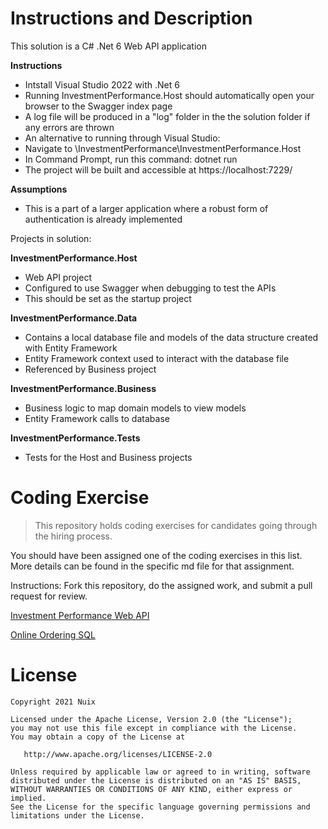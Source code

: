 # Instructions and Description

This solution is a C# .Net 6 Web API application 

**Instructions**
- Intstall Visual Studio 2022 with .Net 6
- Running InvestmentPerformance.Host should automatically open your browser to the Swagger index page
- A log file will be produced in a "log" folder in the the solution folder if any errors are thrown
- An alternative to running through Visual Studio:
 - Navigate to \InvestmentPerformance\InvestmentPerformance.Host
 - In Command Prompt, run this command: dotnet run
 - The project will be built and accessible at https://localhost:7229/

**Assumptions**
- This is a part of a larger application where a robust form of authentication is already implemented
 
Projects in solution:

**InvestmentPerformance.Host**

- Web API project
- Configured to use Swagger when debugging to test the APIs
- This should be set as the startup project

**InvestmentPerformance.Data**

- Contains a local database file and models of the data structure created with Entity Framework
- Entity Framework context used to interact with the database file
- Referenced by Business project

**InvestmentPerformance.Business**

- Business logic to map domain models to view models
- Entity Framework calls to database

**InvestmentPerformance.Tests**

- Tests for the Host and Business projects

# Coding Exercise
> This repository holds coding exercises for candidates going through the hiring process.

You should have been assigned one of the coding exercises in this list.  More details can be found in the specific md file for that assignment.

Instructions: Fork this repository, do the assigned work, and submit a pull request for review.

[Investment Performance Web API](InvestmentPerformanceWebAPI.md#investment-performance-web-api)

[Online Ordering SQL](OnlineOrderingSQL.md#online-ordering)

# License

```
Copyright 2021 Nuix

Licensed under the Apache License, Version 2.0 (the "License");
you may not use this file except in compliance with the License.
You may obtain a copy of the License at

   http://www.apache.org/licenses/LICENSE-2.0

Unless required by applicable law or agreed to in writing, software
distributed under the License is distributed on an "AS IS" BASIS,
WITHOUT WARRANTIES OR CONDITIONS OF ANY KIND, either express or implied.
See the License for the specific language governing permissions and
limitations under the License.
```